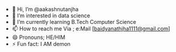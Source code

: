 - 👋 Hi, I’m @aakashnutanjha
- 👀 I’m interested in data science
- 🌱 I’m currently learning B.Tech Computer Science
- 📫 How to reach me Via ; e:Mail [baidyanathjha1111@gmail.com]
- 😄 Pronouns; HE/HIM
- ⚡ Fun fact: I AM demon

<!---
aakashnutanjha/aakashnutanjha is a ✨ special ✨ repository because its `README.md` (this file) appears on your GitHub profile.
You can click the Preview link to take a look at your changes.
--->

